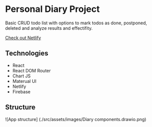 # Personal Diary Project

Basic CRUD todo list with options to mark todos as done, postponed, deleted and analyze results and effectifity.

[Check out Netlify](https://julie-cherner-diary-project.netlify.app/)

## Technologies

- React
- React DOM Router
- Chart JS
- Materual UI
- Netlify
- Firebase

## Structure

![App structure] (./src/assets/images/Diary components.drawio.png)
